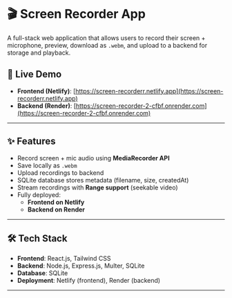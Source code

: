 # 🎬 Screen Recorder App

A full-stack web application that allows users to record their screen + microphone, preview, download as `.webm`, and upload to a backend for storage and playback.  

## 🔗 Live Demo

- **Frontend (Netlify)**: [https://screen-recorderr.netlify.app](https://screen-recorderr.netlify.app)  
- **Backend (Render)**: [https://screen-recorder-2-cfbf.onrender.com](https://screen-recorder-2-cfbf.onrender.com)  

---

## ✨ Features

- Record screen + mic audio using **MediaRecorder API**  
- Save locally as `.webm`  
- Upload recordings to backend  
- SQLite database stores metadata (filename, size, createdAt)  
- Stream recordings with **Range support** (seekable video)  
- Fully deployed:
  - **Frontend on Netlify**
  - **Backend on Render**

---

## 🛠️ Tech Stack

- **Frontend**: React.js, Tailwind CSS  
- **Backend**: Node.js, Express.js, Multer, SQLite  
- **Database**: SQLite  
- **Deployment**: Netlify (frontend), Render (backend)  

---
